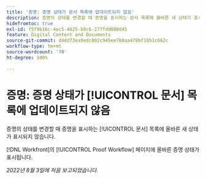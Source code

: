 ```yaml
---
title: '증명: 증명 상태가 문서 목록에 업데이트되지 않음'
description: 증명의 상태를 변경할 때 증명을 표시하는 문서 목록에 올바른 새 상태가 표시되지 않습니다.
hidefromtoc: true
exl-id: f5f9b16c-4ec5-4625-b8c6-277fdd080d45
feature: Digital Content and Documents
source-git-commit: d4dd73ea9edc802c945ee7b8aa478bf18b1c662c
workflow-type: tm+mt
source-wordcount: '70'
ht-degree: 100%

---
```


# 증명: 증명 상태가 [!UICONTROL 문서] 목록에 업데이트되지 않음

<!--Won't fix tab, article live by request-->

증명의 상태를 변경할 때 증명을 표시하는 [!UICONTROL 문서] 목록에 올바른 새 상태가 표시되지 않습니다.

[!DNL Workfront]의 [!UICONTROL Proof Workflow] 페이지에 올바른 증명 상태가 표시됩니다.

_2022년 8월 3일에 처음 보고되었습니다._
